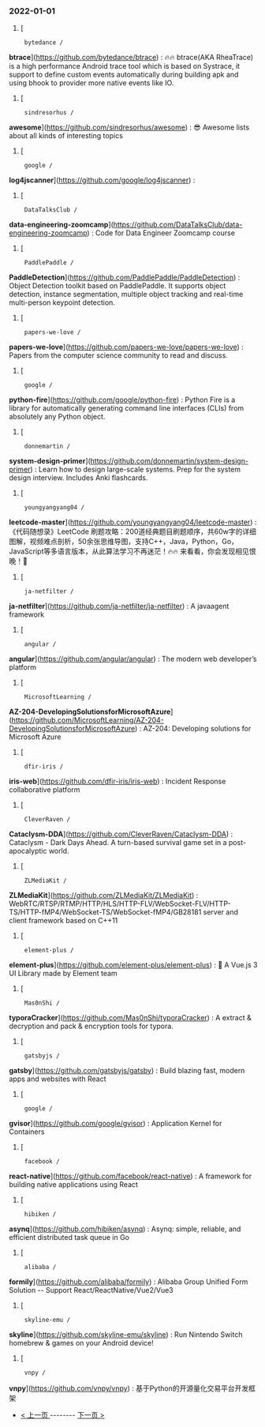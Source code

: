 ### 2022-01-01 
1. [
    

        bytedance /
**btrace**](https://github.com/bytedance/btrace) : 🔥🔥 btrace(AKA RheaTrace) is a high performance Android trace tool which is based on Systrace, it support to define custom events automatically during building apk and using bhook to provider more native events like IO.
1. [
    

        sindresorhus /
**awesome**](https://github.com/sindresorhus/awesome) : 😎 Awesome lists about all kinds of interesting topics
1. [
    

        google /
**log4jscanner**](https://github.com/google/log4jscanner) : 
1. [
    

        DataTalksClub /
**data-engineering-zoomcamp**](https://github.com/DataTalksClub/data-engineering-zoomcamp) : Code for Data Engineer Zoomcamp course
1. [
    

        PaddlePaddle /
**PaddleDetection**](https://github.com/PaddlePaddle/PaddleDetection) : Object Detection toolkit based on PaddlePaddle. It supports object detection, instance segmentation, multiple object tracking and real-time multi-person keypoint detection.
1. [
    

        papers-we-love /
**papers-we-love**](https://github.com/papers-we-love/papers-we-love) : Papers from the computer science community to read and discuss.
1. [
    

        google /
**python-fire**](https://github.com/google/python-fire) : Python Fire is a library for automatically generating command line interfaces (CLIs) from absolutely any Python object.
1. [
    

        donnemartin /
**system-design-primer**](https://github.com/donnemartin/system-design-primer) : Learn how to design large-scale systems. Prep for the system design interview. Includes Anki flashcards.
1. [
    

        youngyangyang04 /
**leetcode-master**](https://github.com/youngyangyang04/leetcode-master) : 《代码随想录》LeetCode 刷题攻略：200道经典题目刷题顺序，共60w字的详细图解，视频难点剖析，50余张思维导图，支持C++，Java，Python，Go，JavaScript等多语言版本，从此算法学习不再迷茫！🔥🔥 来看看，你会发现相见恨晚！🚀
1. [
    

        ja-netfilter /
**ja-netfilter**](https://github.com/ja-netfilter/ja-netfilter) : A javaagent framework
1. [
    

        angular /
**angular**](https://github.com/angular/angular) : The modern web developer’s platform
1. [
    

        MicrosoftLearning /
**AZ-204-DevelopingSolutionsforMicrosoftAzure**](https://github.com/MicrosoftLearning/AZ-204-DevelopingSolutionsforMicrosoftAzure) : AZ-204: Developing solutions for Microsoft Azure
1. [
    

        dfir-iris /
**iris-web**](https://github.com/dfir-iris/iris-web) : Incident Response collaborative platform
1. [
    

        CleverRaven /
**Cataclysm-DDA**](https://github.com/CleverRaven/Cataclysm-DDA) : Cataclysm - Dark Days Ahead. A turn-based survival game set in a post-apocalyptic world.
1. [
    

        ZLMediaKit /
**ZLMediaKit**](https://github.com/ZLMediaKit/ZLMediaKit) : WebRTC/RTSP/RTMP/HTTP/HLS/HTTP-FLV/WebSocket-FLV/HTTP-TS/HTTP-fMP4/WebSocket-TS/WebSocket-fMP4/GB28181 server and client framework based on C++11
1. [
    

        element-plus /
**element-plus**](https://github.com/element-plus/element-plus) : 🎉 A Vue.js 3 UI Library made by Element team
1. [
    

        Mas0nShi /
**typoraCracker**](https://github.com/Mas0nShi/typoraCracker) : A extract & decryption and pack & encryption tools for typora.
1. [
    

        gatsbyjs /
**gatsby**](https://github.com/gatsbyjs/gatsby) : Build blazing fast, modern apps and websites with React
1. [
    

        google /
**gvisor**](https://github.com/google/gvisor) : Application Kernel for Containers
1. [
    

        facebook /
**react-native**](https://github.com/facebook/react-native) : A framework for building native applications using React
1. [
    

        hibiken /
**asynq**](https://github.com/hibiken/asynq) : Asynq: simple, reliable, and efficient distributed task queue in Go
1. [
    

        alibaba /
**formily**](https://github.com/alibaba/formily) : Alibaba Group Unified Form Solution -- Support React/ReactNative/Vue2/Vue3
1. [
    

        skyline-emu /
**skyline**](https://github.com/skyline-emu/skyline) : Run Nintendo Switch homebrew & games on your Android device!
1. [
    

        vnpy /
**vnpy**](https://github.com/vnpy/vnpy) : 基于Python的开源量化交易平台开发框架 

- [ < 上一页 ](https://github.com/able8/github-trending-daily-record/blob/master/2021-12-31.md) -------- [ 下一页 > ](https://github.com/able8/github-trending-daily-record/blob/master/2022-01-02.md)